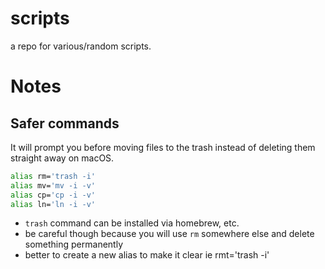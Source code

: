 # scripts

a repo for various/random scripts. 

# Notes

## Safer commands

It will prompt you before moving files to the trash instead of deleting them straight away on macOS.

```sh
alias rm='trash -i'
alias mv='mv -i -v'
alias cp='cp -i -v'
alias ln='ln -i -v'
```

- `trash` command can be installed via homebrew, etc.
- be careful though because you will use `rm` somewhere else and delete something permanently
- better to create a new alias to make it clear ie rmt='trash -i'
